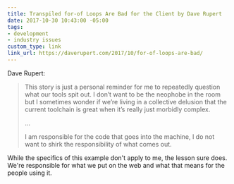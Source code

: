 ```yaml
---
title: Transpiled for-of Loops Are Bad for the Client by Dave Rupert
date: 2017-10-30 10:43:00 -05:00
tags:
- development
- industry issues
custom_type: link
link_url: https://daverupert.com/2017/10/for-of-loops-are-bad/
---
```


Dave Rupert:

> This story is just a personal reminder for me to repeatedly question what our tools spit out. I don’t want to be the neophobe in the room but I sometimes wonder if we’re living in a collective delusion that the current toolchain is great when it’s really just morbidly complex.
>
> …
>
> I am responsible for the code that goes into the machine, I do not want to shirk the responsibility of what comes out.

While the specifics of this example don't apply to me, the lesson sure does. We're responsible for what we put on the web and what that means for the people using it.